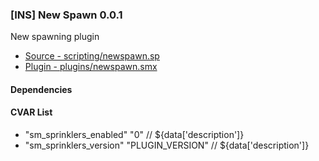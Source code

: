 ### [INS] New Spawn 0.0.1

New spawning plugin

 * [Source - scripting/newspawn.sp](https://github.com/jaredballou/insurgency-sourcemod/blob/master/scripting/newspawn.sp?raw=true)
 * [Plugin - plugins/newspawn.smx](https://github.com/jaredballou/insurgency-sourcemod/blob/master/plugins/newspawn.smx?raw=true)

#### Dependencies
#### CVAR List
 * "sm_sprinklers_enabled" "0" // ${data['description']}
 * "sm_sprinklers_version" "PLUGIN_VERSION" // ${data['description']}
